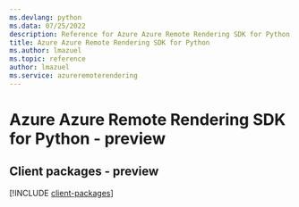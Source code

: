 ```yaml
---
ms.devlang: python
ms.data: 07/25/2022
description: Reference for Azure Azure Remote Rendering SDK for Python
title: Azure Azure Remote Rendering SDK for Python
ms.author: lmazuel
ms.topic: reference
author: lmazuel
ms.service: azureremoterendering
---
```

# Azure Azure Remote Rendering SDK for Python - preview

## Client packages - preview
[!INCLUDE [client-packages](azure-remote-rendering-client-index.md)]